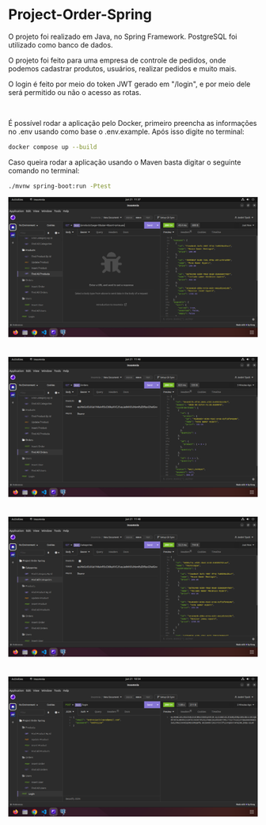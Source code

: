 # Project-Order-Spring

<p>O projeto foi realizado em Java, no Spring Framework. PostgreSQL foi utilizado como banco de dados.</p>

<p>O projeto foi feito para uma empresa de controle de pedidos, onde podemos cadastrar produtos, usuários, realizar pedidos e muito mais.</p>

<p>O login é feito por meio do token JWT gerado em "/login", e por meio dele será permitido ou não o acesso as rotas.</p> <br/>

<p>É possível rodar a aplicação pelo Docker, primeiro preencha as informações no .env usando como base o .env.example. Após isso digite no terminal: </p>

```bash
docker compose up --build
```

<p>Caso queira rodar a aplicação usando o Maven basta digitar o seguinte comando no terminal:</p>

```bash
./mvnw spring-boot:run -Ptest
```

<img src="https://github.com/AndreTipolt/Project-Order-Spring/blob/main/images/listProducts.png" alt="" style=" display: block; margin-bottom: 40px;">

<img src="https://github.com/AndreTipolt/Project-Order-Spring/blob/main/images/findAllOrders.png" alt="" style=" display: block; margin-bottom: 40px;">

<img src="https://github.com/AndreTipolt/Project-Order-Spring/blob/main/images/categories.png" alt="" style=" display: block; margin-bottom: 40px;">

<img src="https://github.com/AndreTipolt/Project-Order-Spring/blob/main/images/login.png" alt="" style=" display: block; margin-bottom: 40px;">
